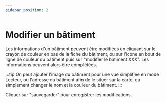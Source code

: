 ```yaml
---
sidebar_position: 2
---
```


# Modifier un bâtiment

Les informations d'un bâtiment peuvent être modifiées en cliquant sur le crayon de couleur en bas de la fiche du bâtiment, ou sur l'icone en bout de ligne de couleur du bâtiment puis sur "modifier le bâtiment XXX". Les informations peuvent alors être complétées.


:::tip
On peut ajouter l'image du bâtiment pour une vue simplifiée en mode Lecteur, ou l'adresse du bâtiment afin de le situer sur la carte, ou simplement changer le nom et la couleur du bâtiment.
:::


 Cliquer sur "sauvegarder" pour enregistrer les modifications.